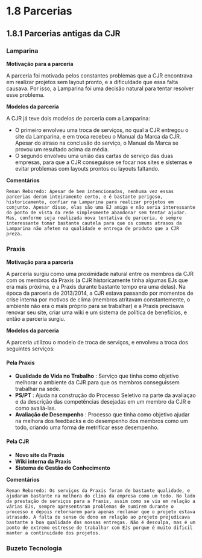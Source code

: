 # 1.8 Parcerias

## 1.8.1 Parcerias antigas da CJR

### **Lamparina**
**Motivação para a parceria**

A parceria foi motivada pelos constantes problemas que a CJR encontrava em realizar projetos sem layout pronto, e a dificuldade que essa falta causava. Por isso, a Lamparina foi uma decisão natural para tentar resolver esse problema.

**Modelos da parceria**

A CJR já teve dois modelos de parceria com a Lamparina: 

- O primeiro envolveu uma troca de serviços, no qual a CJR entregou o site da Lamparina, e em troca recebeu o Manual da Marca da CJR. Apesar do atraso na conclusão do serviço, o Manual da Marca se provou um resultado acima da média.
- O segundo envolveu uma união das cartas de serviço das duas empresas, para que a CJR conseguisse se focar nos sites e sistemas e evitar problemas com layouts prontos ou layouts faltando.

**Comentários**
    
    Renan Reboredo: Apesar de bem intencionadas, nenhuma vez essas parcerias deram inteiramente certo, e é bastante perigoso, historicamente, confiar na Lamparina para realizar projetos em conjunto. Apesar disso, elas são uma EJ amiga e não seria interessante do ponto de vista da rede simplesmente abandonar sem tentar ajudar. Mas, conforme seja realizada nova tentativa de parceria, é sempre interessante tomar bastante cautela para que os comuns atrasos da Lamparina não afetem na qualidade e entrega de produto que a CJR preza.

     
### **Praxis**

**Motivação para a parceria**

A parceria surgiu como uma proximidade natural entre os membros da CJR com os membros da Praxis (a CJR historicamente tinha algumas EJs que era mais próxima, e a Praxis durante bastante tempo era uma delas). Na época da parceria de 2013/2014, a CJR estava passando por momentos de crise interna por motivos de clima (membros atritavam constantemente, o ambiente não era o mais próprio para se trabalhar) e a Praxis precisava renovar seu site, criar uma wiki e um sistema de política de benefícios, e então a parceria surgiu.

**Modelos da parceria**

A parceria utilizou o modelo de troca de serviços, e envolveu a troca dos seguintes serviços:

#### Pela Praxis

- **Qualidade de Vida no Trabalho** : Serviço que tinha como objetivo melhorar o ambiente da CJR para que os membros conseguissem trabalhar na sede.
- **PS/PT** : Ajuda na construção do Processo Seletivo na parte da avaliaçao e da descrição das competências desejadas em um membro da CJR e como avaliá-las.
- **Avaliação de Desempenho** : Processo que tinha como objetivo ajudar na melhora dos feedbacks e do desempenho dos membros como um todo, criando uma forma de metrificar esse desempenho.

#### Pela CJR

- **Novo site da Praxis**
- **Wiki interna da Praxis**
- **Sistema de Gestão do Conhecimento**

**Comentários**

    Renan Reboredo: Os serviços da Praxis foram de bastante qualidade, e ajudaram bastante na melhora do clima da empresa como um todo. No lado da prestação de serviços para a Praxis, assim como se viu em relação a várias EJs, sempre apresentaram problemas de sumirem durante o processo e depois retornarem para apenas reclamar que o projeto estava atrasado. A falta de senso de dono em relação ao projeto prejudicava bastante a boa qualidade das nossas entregas. Não é desculpa, mas é um ponto de extremo estresse de trabalhar com EJs porque é muito dificil manter a continuidade dos projetos.

### **Buzeto Tecnologia**
